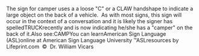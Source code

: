 The sign for camper uses a a loose "C" or a CLAW handshape to 
			indicate a large object on the back of a vehicle.  As with most 
			signs, this sign will occur in the context of a conversation and it 
			is likely the signer has spelledTRUCKrecently and is now indicating he/she has a "camper" on the back of 
			it.Also see:CAMPYou can learnAmerican Sign Language (ASL)online at American Sign Language University ™ASLresources by Lifeprint.com  ©  Dr. William Vicars